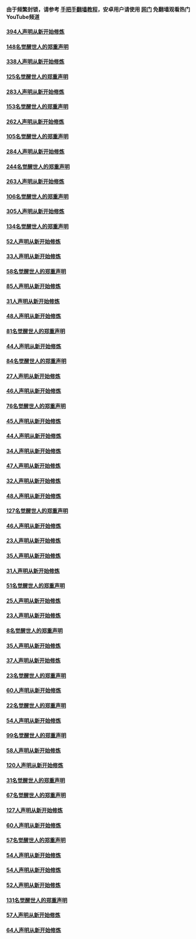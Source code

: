 #### 由于频繁封锁，请参考 [手把手翻墙教程](https://github.com/gfw-breaker/guides/wiki/)，安卓用户请使用 [网门](https://github.com/gfw-breaker/nogfw/blob/master/dl.md?t=04290001) 免翻墙观看热门YouTube频道 

#### [394人声明从新开始修炼](../pages/91/423914.md?t=04290001) 

#### [148名觉醒世人的郑重声明](../pages/91/423913.md?t=04290001) 

#### [338人声明从新开始修炼](../pages/91/423540.md?t=04290001) 

#### [125名觉醒世人的郑重声明](../pages/91/423539.md?t=04290001) 

#### [283人声明从新开始修炼](../pages/91/423296.md?t=04290001) 

#### [153名觉醒世人的郑重声明](../pages/91/423295.md?t=04290001) 

#### [262人声明从新开始修炼](../pages/91/423004.md?t=04290001) 

#### [105名觉醒世人的郑重声明](../pages/91/423003.md?t=04290001) 

#### [284人声明从新开始修炼](../pages/91/422707.md?t=04290001) 

#### [244名觉醒世人的郑重声明](../pages/91/422706.md?t=04290001) 

#### [263人声明从新开始修炼](../pages/91/422553.md?t=04290001) 

#### [106名觉醒世人的郑重声明](../pages/91/422552.md?t=04290001) 

#### [305人声明从新开始修炼](../pages/91/422153.md?t=04290001) 

#### [134名觉醒世人的郑重声明](../pages/91/422152.md?t=04290001) 

#### [52人声明从新开始修炼](../pages/91/421846.md?t=04290001) 

#### [33人声明从新开始修炼](../pages/91/421804.md?t=04290001) 

#### [58名觉醒世人的郑重声明](../pages/91/421845.md?t=04290001) 

#### [85人声明从新开始修炼](../pages/91/421769.md?t=04290001) 

#### [31人声明从新开始修炼](../pages/91/421763.md?t=04290001) 

#### [48人声明从新开始修炼](../pages/91/421605.md?t=04290001) 

#### [81名觉醒世人的郑重声明](../pages/91/421656.md?t=04290001) 

#### [44人声明从新开始修炼](../pages/91/421544.md?t=04290001) 

#### [84名觉醒世人的郑重声明](../pages/91/421543.md?t=04290001) 

#### [27人声明从新开始修炼](../pages/91/421465.md?t=04290001) 

#### [46人声明从新开始修炼](../pages/91/421454.md?t=04290001) 

#### [76名觉醒世人的郑重声明](../pages/91/421453.md?t=04290001) 

#### [45人声明从新开始修炼](../pages/91/421452.md?t=04290001) 

#### [44人声明从新开始修炼](../pages/91/421422.md?t=04290001) 

#### [34人声明从新开始修炼](../pages/91/421322.md?t=04290001) 

#### [47人声明从新开始修炼](../pages/91/421264.md?t=04290001) 

#### [32人声明从新开始修炼](../pages/91/421225.md?t=04290001) 

#### [48人声明从新开始修炼](../pages/91/421202.md?t=04290001) 

#### [127名觉醒世人的郑重声明](../pages/91/421224.md?t=04290001) 

#### [46人声明从新开始修炼](../pages/91/421203.md?t=04290001) 

#### [23人声明从新开始修炼](../pages/91/421138.md?t=04290001) 

#### [35人声明从新开始修炼](../pages/91/421122.md?t=04290001) 

#### [31人声明从新开始修炼](../pages/91/421081.md?t=04290001) 

#### [51名觉醒世人的郑重声明](../pages/91/421080.md?t=04290001) 

#### [25人声明从新开始修炼](../pages/91/421020.md?t=04290001) 

#### [23人声明从新开始修炼](../pages/91/420884.md?t=04290001) 

#### [8名觉醒世人的郑重声明](../pages/91/420883.md?t=04290001) 

#### [35人声明从新开始修炼](../pages/91/420809.md?t=04290001) 

#### [37人声明从新开始修炼](../pages/91/420766.md?t=04290001) 

#### [23名觉醒世人的郑重声明](../pages/91/420765.md?t=04290001) 

#### [60人声明从新开始修炼](../pages/91/420727.md?t=04290001) 

#### [22名觉醒世人的郑重声明](../pages/91/420726.md?t=04290001) 

#### [54人声明从新开始修炼](../pages/91/420529.md?t=04290001) 

#### [99名觉醒世人的郑重声明](../pages/91/420528.md?t=04290001) 

#### [58人声明从新开始修炼](../pages/91/420198.md?t=04290001) 

#### [120人声明从新开始修炼](../pages/91/420141.md?t=04290001) 

#### [31名觉醒世人的郑重声明](../pages/91/420197.md?t=04290001) 

#### [67名觉醒世人的郑重声明](../pages/91/420140.md?t=04290001) 

#### [127人声明从新开始修炼](../pages/91/420082.md?t=04290001) 

#### [60人声明从新开始修炼](../pages/91/420081.md?t=04290001) 

#### [57名觉醒世人的郑重声明](../pages/91/420080.md?t=04290001) 

#### [54人声明从新开始修炼](../pages/91/419533.md?t=04290001) 

#### [54人声明从新开始修炼](../pages/91/419532.md?t=04290001) 

#### [52人声明从新开始修炼](../pages/91/419531.md?t=04290001) 

#### [131名觉醒世人的郑重声明](../pages/91/419530.md?t=04290001) 

#### [57人声明从新开始修炼](../pages/91/419430.md?t=04290001) 

#### [64人声明从新开始修炼](../pages/91/419429.md?t=04290001) 

